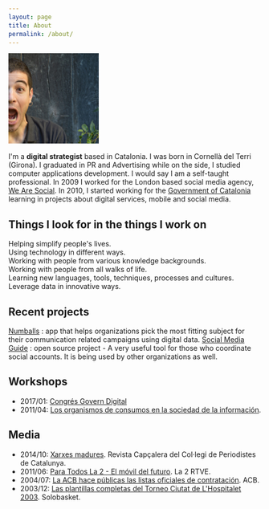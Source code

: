 ```yaml
---
layout: page
title: About
permalink: /about/
---
```

<img width="180" height="180" src="/img/profile_mini.jpg" alt="Sergi Xaudiera">

I'm a **digital strategist** based in Catalonia. I was born in Cornellà del Terri (Girona). I graduated in PR and Advertising while on the side, I studied computer applications development. I would say I am a self-taught professional. In 2009 I worked for the London based social media agency, [We Are Social](http://wearesocial.net). In 2010, I started working for the [Government of Catalonia](http://gencat.cat]) learning in projects about digital services, mobile and social media.   

## Things I look for in the things I work on 
Helping simplify people's lives.  
Using technology in different ways.  
Working with people from various knowledge backgrounds.  
Working with people from all walks of life.  
Learning new languages, tools, techniques, processes and cultures.  
Leverage data in innovative ways.  

## Recent projects
[Numballs](http://numballs.com) : app that helps organizations pick the most fitting subject for their communication related campaigns using digital data.
[Social Media Guide](https://github.com/gencat/guia-xarxes) : open source project - A very useful tool for those who coordinate social accounts. It is being used by other organizations as well.  

## Workshops
- 2017/01: [Congrés Govern Digital](/2017/congres-govern-digital/)
- 2011/04: [Los organismos de consumos en la sociedad de la información](/docs/20110427_curs_consum.pdf).  


## Media
- 2014/10: [Xarxes madures](http://www.periodistes.org/ca/article/xarxes-madures-248.html). Revista Capçalera del Col·legi de Periodistes de Catalunya.  
- 2011/06: [Para Todos La 2 - El móvil del futuro](http://www.rtve.es/alacarta/videos/para-todos-la-2/para-todos-2-movil-del-futuro/1118704/). La 2 RTVE. 
- 2004/07: [La ACB hace públicas las listas oficiales de contratación](http://www.acb.com/redaccion.php?id=18721). ACB.  
- 2003/12: [Las plantillas completas del Torneo Ciutat de L'Hospitalet 2003](http://www.solobasket.com/las-plantillas-completas-del-torneo-ciutat-de-lhospitalet). Solobasket. 
